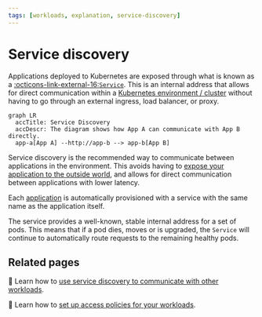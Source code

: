 ```yaml
---
tags: [workloads, explanation, service-discovery]
---
```


# Service discovery

Applications deployed to Kubernetes are exposed through what is known as a [:octicons-link-external-16:`Service`][k8s-service-discovery].
This is an internal address that allows for direct communication within a [Kubernetes environment / cluster](environment.md) without having to go through an external ingress, load balancer, or proxy.

```mermaid
graph LR
  accTitle: Service Discovery
  accDescr: The diagram shows how App A can communicate with App B directly.
  app-a[App A] --http://app-b --> app-b[App B]
```

Service discovery is the recommended way to communicate between applications in the environment.
This avoids having to [expose your application to the outside world](../application/how-to/expose.md), and allows for direct communication between applications with lower latency.

Each [application](../application/README.md) is automatically provisioned with a service with the same name as the application itself.

The service provides a well-known, stable internal address for a set of pods.
This means that if a pod dies, moves or is upgraded, the `Service` will continue to automatically route requests to the remaining healthy pods.

## Related pages

:dart: Learn how to [use service discovery to communicate with other workloads](../how-to/communication.md).

:dart: Learn how to [set up access policies for your workloads](../how-to/access-policies.md).

[k8s-service-discovery]: https://kubernetes.io/docs/concepts/services-networking/service/
